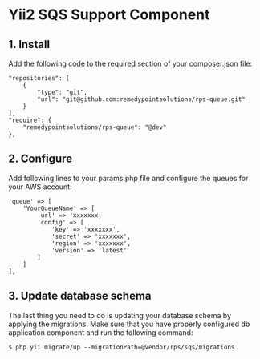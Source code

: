 # Yii2 SQS Support Component

## 1. Install

Add the following code to the required section of your composer.json file:

    "repositories": [
        {
            "type": "git",
            "url": "git@github.com:remedypointsolutions/rps-queue.git"
        }
    ],
    "require": {
        "remedypointsolutions/rps-queue": "@dev"
    },

## 2. Configure

Add following lines to your params.php file and configure the queues for your AWS account:

    'queue' => [
        'YourQueueName' => [
            'url' => 'xxxxxxx,
            'config' => [
                'key' => 'xxxxxxx',
                'secret' => 'xxxxxxx',
                'region' => 'xxxxxxx',
                'version' => 'latest'
            ]
        ]
    ],



## 3. Update database schema

The last thing you need to do is updating your database schema by applying the migrations. Make sure that you have properly configured db application component and run the following command:

    $ php yii migrate/up --migrationPath=@vendor/rps/sqs/migrations
